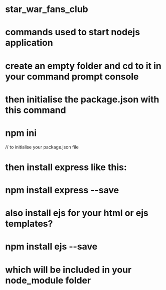 # star_war_fans_club


# commands used to start nodejs application
# create an empty folder and cd to it in your command prompt console
# then initialise the package.json with this command
# npm ini
// to initialise your package.json file

# then install express like this:
# npm install express --save

# also install ejs for your html or ejs templates?

# npm install ejs --save

# which will be included in your node_module folder
